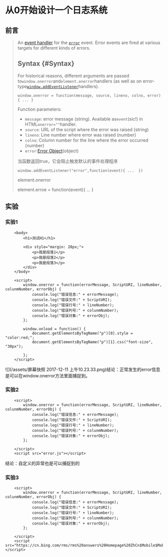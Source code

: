 # 从0开始设计一个日志系统

## 前言

> An [event handler](https://developer.mozilla.org/en-US/docs/Web/Guide/Events/Event_handlers) for the   [`error`](https://developer.mozilla.org/en-US/docs/Web/Events/error)  event. Error events are fired at various targets for different kinds of errors.
>
> ## Syntax {#Syntax}
>
> For historical reasons, different arguments are passed to`window.onerror`and`element.onerror`handlers \(as well as on error-type[`window.addEventListener`](https://developer.mozilla.org/en-US/docs/Web/API/Window/addEventListener)handlers\).
>
> `window.onerror = function(message, source, lineno, colno, error) { ... }`
>
> Function parameters:
>
> * `message`: error message \(string\). Available as`event`\(sic!\) in HTML`onerror=""`handler.
> * `source`: URL of the script where the error was raised \(string\)
> * `lineno`: Line number where error was raised \(number\)
> * `colno`: Column number for the line where the error occurred \(number\)
> * `error`:[Error Object](https://developer.mozilla.org/en-US/docs/Web/JavaScript/Reference/Global_Objects/Error)\(object\)
>
> 当函数返回true，它会阻止触发默认的事件处理程序
>
> ```
> window.addEventListener("error",function(event){ ...  })
> ```
>
> element.onerror
>
> element.erroe = function\(event\){  ... }

## 实验

### 实验1

```
    <body>
        <h1>测试H1</h1>

        <div style="margin: 20px;">
            <p>我是段落1</p>
            <p>我是段落2</p>
            <p>我是段落3</p>
        </div>
    </body>

    <script>
        window.onerror = function(errorMessage, ScriptURI, lineNumber, colunmNumber, errorObj) {
            console.log("错误信息:" + errorMessage);
            console.log("错误文件:" + ScriptURI);
            console.log("错误行号:" + lineNumber);
            console.log("错误列号:" + colunmNumber);
            console.log("错误对象:" + errorObj);
        };

        window.onload = function() {
            document.getElementsByTagName("p")[0].style = "color:red;";
            document.getElementsByTagName("p")[1].css("font-size", "30px");

        };
    </script>
```

![](/assets/屏幕快照 2017-12-11 上午10.23.33.png)结论：正常发生的error信息是可以在window.onerror方法里面捕捉到。

### 实验2

```
    <script>
        window.onerror = function(errorMessage, ScriptURI, lineNumber, colunmNumber, errorObj) {
            console.log("错误信息:" + errorMessage);
            console.log("错误文件:" + ScriptURI);
            console.log("错误行号:" + lineNumber);
            console.log("错误列号:" + colunmNumber);
            console.log("错误对象:" + errorObj);
        };

    </script>
    <script src="error.js"></script>
```

结论：自定义的异常也是可以捕捉到的



### 实验3

```
	<script>
		window.onerror = function(errorMessage, ScriptURI, lineNumber, colunmNumber, errorObj) {
			console.log("错误信息:" + errorMessage);
			console.log("错误文件:" + ScriptURI);
			console.log("错误行号:" + lineNumber);
			console.log("错误列号:" + colunmNumber);
			console.log("错误对象:" + errorObj);
		};
		
	</script>
	<script src="https://cn.bing.com/rms/rms%20answers%20Homepage%20ZhCn$Mobile$MobileRichHomepageV2/cj,nj/0b7b8145/637a1b58.js"></script>
```



